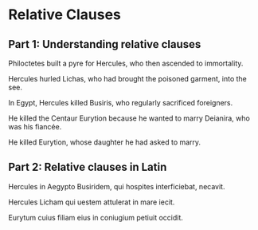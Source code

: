 # Relative Clauses

## Part 1: Understanding relative clauses

Philoctetes built a pyre for Hercules, who then ascended to immortality.

Hercules hurled Lichas, who had brought the poisoned garment, into the see.

In Egypt, Hercules killed Busiris, who regularly sacrificed foreigners.

He killed the Centaur Eurytion because he wanted to marry Deianira, who was his fiancée.

He killed Eurytion, whose daughter he had asked to marry.

## Part 2: Relative clauses in Latin

Hercules in Aegypto Busiridem, qui hospites interficiebat, necavit.

Hercules Licham qui uestem attulerat in mare iecit.

Eurytum cuius filiam eius in coniugium petiuit occidit.

